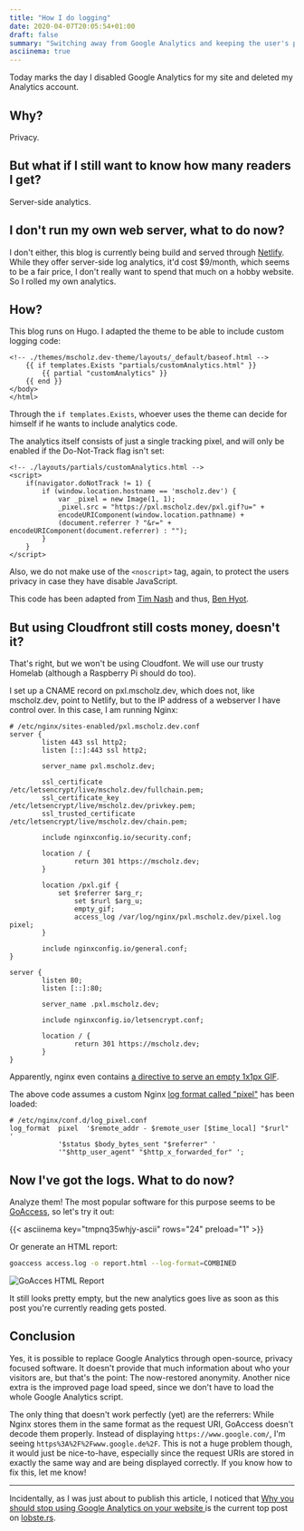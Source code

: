 ```yaml
---
title: "How I do logging"
date: 2020-04-07T20:05:54+01:00
draft: false
summary: "Switching away from Google Analytics and keeping the user's privacy alive."
asciinema: true
---
```


Today marks the day I disabled Google Analytics for my site and deleted my Analytics account.

## Why?
Privacy.

## But what if I still want to know how many readers I get?
Server-side analytics.

## I don't run my own web server, what to do now?
I don't either, this blog is currently being build and served through [Netlify](https://www.netlify.com/). While they offer server-side log analytics, it'd cost $9/month, which seems to be a fair price, I don't really want to spend that much on a hobby website. So I rolled my own analytics.

## How?

This blog runs on Hugo. I adapted the theme to be able to include custom logging code:

```go-html-template {linenos=table,linenostart=0}
<!-- ./themes/mscholz.dev-theme/layouts/_default/baseof.html -->
	{{ if templates.Exists "partials/customAnalytics.html" }}
		{{ partial "customAnalytics" }}
	{{ end }}
</body>
</html>
```

Through the ```if templates.Exists```, whoever uses the theme can decide for himself if he wants to include analytics code.

The analytics itself consists of just a single tracking pixel, and will only be enabled if the Do-Not-Track flag isn't set:

```go-html-template {linenos=table,linenostart=0}
<!-- ./layouts/partials/customAnalytics.html -->
<script>
    if(navigator.doNotTrack != 1) {
        if (window.location.hostname == 'mscholz.dev') {
            var _pixel = new Image(1, 1);
            _pixel.src = "https://pxl.mscholz.dev/pxl.gif?u=" +
            encodeURIComponent(window.location.pathname) +
            (document.referrer ? "&r=" + encodeURIComponent(document.referrer) : "");
        }
    }
</script>
```

Also, we do not make use of the ```<noscript>``` tag, again, to protect the users privacy in case they have disable JavaScript.

This code has been adapted from [Tim Nash](https://timnash.co.uk/pixel-tracking-with-nginx-a-tiny-bit-of-javascript/) and thus, [Ben Hyot](https://benhoyt.com/writings/replacing-google-analytics/).

## But using Cloudfront still costs money, doesn't it?

That's right, but we won't be using Cloudfont. We will use our trusty Homelab (although a Raspberry Pi should do too).

I set up a CNAME record on pxl.mscholz.dev, which does not, like mscholz.dev, point to Netlify, but to the IP address of a webserver I have control over. In this case, I am running Nginx:

```nginx {linenos=table,linenostart=0}
# /etc/nginx/sites-enabled/pxl.mscholz.dev.conf
server {
        listen 443 ssl http2;
        listen [::]:443 ssl http2;

        server_name pxl.mscholz.dev;

        ssl_certificate /etc/letsencrypt/live/mscholz.dev/fullchain.pem;
        ssl_certificate_key /etc/letsencrypt/live/mscholz.dev/privkey.pem;
        ssl_trusted_certificate /etc/letsencrypt/live/mscholz.dev/chain.pem;

        include nginxconfig.io/security.conf;

        location / {
                return 301 https://mscholz.dev;
        }

        location /pxl.gif {
            set $referrer $arg_r;
                set $rurl $arg_u;
                empty_gif;
                access_log /var/log/nginx/pxl.mscholz.dev/pixel.log pixel;
        }

        include nginxconfig.io/general.conf;
}

server {
        listen 80;
        listen [::]:80;

        server_name .pxl.mscholz.dev;

        include nginxconfig.io/letsencrypt.conf;

        location / {
                return 301 https://mscholz.dev;
        }
}
```

Apparently, nginx even contains [a directive to serve an empty 1x1px GIF](https://nginx.org/en/docs/http/ngx_http_empty_gif_module.html).

The above code assumes a custom Nginx [log format called "pixel"](https://timnash.co.uk/pixel-tracking-with-nginx-a-tiny-bit-of-javascript/) has been loaded:

```nginx
# /etc/nginx/conf.d/log_pixel.conf
log_format  pixel  '$remote_addr - $remote_user [$time_local] "$rurl" '
            '$status $body_bytes_sent "$referrer" '
            '"$http_user_agent" "$http_x_forwarded_for" ';
```

## Now I've got the logs. What to do now?

Analyze them! The most popular software for this purpose seems to be [GoAccess](https://goaccess.io/), so let's try it out:

{{< asciinema key="tmpnq35whjy-ascii" rows="24" preload="1" >}}

Or generate an HTML report:

```sh
goaccess access.log -o report.html --log-format=COMBINED
```

![GoAcces HTML Report](/images/goaccess.png)

It still looks pretty empty, but the new analytics goes live as soon as this post you're currently reading gets posted.

## Conclusion

Yes, it is possible to replace Google Analytics through open-source, privacy focused software. It doesn't provide that much information about who your visitors are, but that's the point: The now-restored anonymity. Another nice extra is the improved page load speed, since we don't have to load the whole Google Analytics script.

The only thing that doesn't work perfectly (yet) are the referrers: While Nginx stores them in the same format as the request URI, GoAccess doesn't decode them properly. Instead of displaying ```https://www.google.com/```, I'm seeing ```https%3A%2F%2Fwww.google.de%2F```. This is not a huge problem though, it would just be nice-to-have, especially since the request URIs are stored in exactly the same way and are being displayed correctly. If you know how to fix this, let me know!

________

Incidentally, as I was just about to publish this article, I noticed that [Why you should stop using Google Analytics on your website
](https://plausible.io/blog/remove-google-analytics) is the current top post on [lobste.rs](https://lobste.rs).